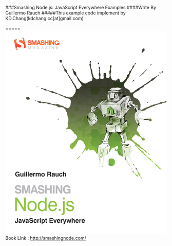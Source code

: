 ###Smashing Node.js: JavaScript Everywhere Examples
####Write By Guillermo Rauch
#####This example code implement by KD.Chang(kdchang.cc[at]gmail.com)

=====
![Alt text](book.png)
Book Link : http://smashingnode.com/

